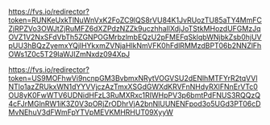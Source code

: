 https://fvs.io/redirector?token=RUNKeUxkTlNuWnVxK2FoZC9lQS8rVU84K1JvRUozTU85aTY4MmFCZjRPZVo3OWJtZjRuMFZ6dXZPdzNZZk9uczhhallXdjJoTStkMHozdUFGMzJqOVZ1V2NxSFdVbTh5ZGNPOGMrbzlmbEQzU2pFMEFqSklqbWNjbkZsb0hjUVpUU3hBQzZyemxYQjlHYkxmZVNjaHlkNmVFK0hFdlRMMzdBPT06b2NNZlFhOWs1Z0c5T29IaWJIZmNxdz094XpJ

https://fvs.io/redirector?token=US9MOFhwVi9ncnpGM3BvbmxNRytVOGVSU2dENlhMTFYrR2tqVVlNTlo1azZRUkxWN1dYYVVjczAzTmxXSGdGWXdKRVFnNHdyRXlFNnErVTc0OU8yK0FwWTV6UDNidHFzL3RuMXRxc1RIWHpPV3p6bmtPdFNUS3RQQzQ4cFJrMGlnRW1iK3Z0V3pORjZrODhrVjA2bnNlUUNENFpod3o5UGd3PT06cDMvNEhuV3dFWmFpYTVpMEVKMHRHUT09XyyW
